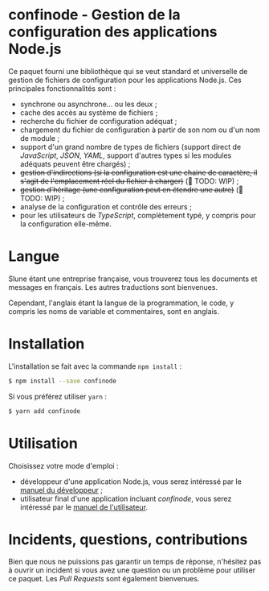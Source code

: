 # confinode - Gestion de la configuration des applications Node.js

Ce paquet fourni une bibliothèque qui se veut standard et universelle de gestion de fichiers de configuration pour les applications Node.js. Ces principales fonctionnalités sont :

- synchrone ou asynchrone… ou les deux ;
- cache des accès au système de fichiers ;
- recherche du fichier de configuration adéquat ;
- chargement du fichier de configuration à partir de son nom ou d'un nom de module ;
- support d'un grand nombre de types de fichiers (support direct de _JavaScript_, _JSON_, _YAML_, support d'autres types si les modules adéquats peuvent être chargés) ;
- ~~gestion d'indirections (si la configuration est une chaine de caractère, il s'agit de l'emplacement réel du fichier à charger)~~ (:construction: TODO: WIP) ;
- ~~gestion d'héritage (une configuration peut en étendre une autre)~~ (:construction: TODO: WIP) ;
- analyse de la configuration et contrôle des erreurs ;
- pour les utilisateurs de _TypeScript_, complètement typé, y compris pour la configuration elle-même.

# Langue

Slune étant une entreprise française, vous trouverez tous les documents et messages en français. Les autres traductions sont bienvenues.

Cependant, l'anglais étant la langue de la programmation, le code, y compris les noms de variable et commentaires, sont en anglais.

# Installation

L'installation se fait avec la commande `npm install` :

```bash
$ npm install --save confinode
```

Si vous préférez utiliser `yarn` :

```bash
$ yarn add confinode
```

# Utilisation

Choisissez votre mode d'emploi :

- développeur d'une application Node.js, vous serez intéressé par le [manuel du développeur](devmanual.md) ;
- utilisateur final d'une application incluant _confinode_, vous serez intéressé par le [manuel de l'utilisateur](usermanual.md).

# Incidents, questions, contributions

Bien que nous ne puissions pas garantir un temps de réponse, n'hésitez pas à ouvrir un incident si vous avez une question ou un problème pour utiliser ce paquet. Les _Pull Requests_ sont également bienvenues.
